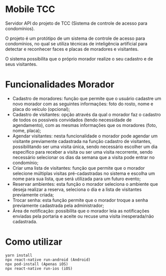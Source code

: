 # Mobile TCC

Servidor API do projeto de TCC (Sistema de controle de acesso para condomínios).

O projeto é um protótipo de um sistema de controle de acesso para condomínios, no qual se utiliza técnicas de inteligência artificial para detectar e reconhecer faces e placas de moradores e visitantes.

O sistema possibilita que o próprio morador realize o seu cadastro e de seus visitantes.

# Funcionalidades Morador

- Cadastro de moradores: função que permite que o usuário cadastre um novo morador com as seguintes informações: foto do rosto, nome e placa do veículo (opcional);
- Cadastro de visitantes: opção através da qual o morador faz o cadastro de todos os possíveis convidados (tendo necessidade de agendamento), com as mesmas informações que os moradores (foto, nome, placa);
- Agendar visitantes: nesta funcionalidade o morador pode agendar um visitante previamente cadastrada na função cadastro de visitantes, possibilitando ser uma visita única, sendo necessário escolher um dia específico para receber a visita ou ser uma visita recorrente, sendo necessário selecionar os dias da semana que a visita pode entrar no condomínio;
- Criar uma lista de visitantes: função que permite que o morador selecione múltiplas visitas pré-cadastradas no sistema e escolha um nome para sua lista, que será utilizada para um futuro evento;
- Reservar ambientes: esta função o morador seleciona o ambiente que deseja realizar a reserva, seleciona o dia e a lista de visitantes previamente criada;
- Trocar senha: esta função permite que o morador troque a senha previamente cadastrada pela administrador;
- Área de notificação: possibilita que o morador leia as notificações enviadas pela portaria e aceite ou recuse uma visita inesperada/não cadastrada.

# Como utilizar
```
yarn install
npx react-native run-android (Android)
npx pod-install (Apenas iOS)
npx react-native run-ios (iOS)
```
